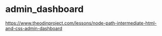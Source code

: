 # admin_dashboard
https://www.theodinproject.com/lessons/node-path-intermediate-html-and-css-admin-dashboard
